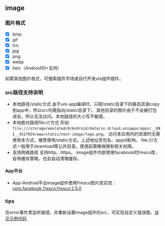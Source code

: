 ## image

<!-- UTSCOMJSON.image.description -->

<!-- UTSCOMJSON.image.attrubute -->

### 图片格式
- [x] bmp
- [x] gif
- [x] ico
- [x] jpg
- [x] png
- [x] webp
- [x] heic（Android10+支持）

如需其他图片格式，可搜索插件市场或自行开发uts组件插件。

### src路径支持说明

- 本地路径/static方式
	由于uni-app编译时，只把/static目录下的静态资源copy到app中，所以src均需指向/static目录下。
	其他目录的图片由于不会被打包进去，所以无法访问。本地路径的大小写不敏感。
- 本地绝对路径file:///方式
	形如`file:///storage/emulated/0/Android/data/io.dcloud.uniappx/apps/__UNI__4517034/www/static/test-image/logo.png`。
	访问本应用内的资源时无需使用本方式，推荐使用/static方式。上述地址受包名、appid影响。
	file:///方式一般用于download等公共目录。使用前需确保拥有相关权限。
- 支持网络路径
	支持http、https。
	image组件内部使用facebook的fresco库，自带缓存策略，也会自动清理缓存。

<!-- UTSCOMJSON.image.compatibility -->

#### App平台  
- App-Android平台image组件使用Fresco图片库实现：[com.facebook.fresco:fresco:2.5.0](https://github.com/facebook/fresco)  

### tips
在error事件里监听报错，并重新设置image组件的src，可实现自定义错误图。[详见示例代码](https://gitcode.net/dcloud/hello-uni-app-x/-/blob/master/pages/component/image/image-path.uvue)

<!-- UTSCOMJSON.image.reference -->

